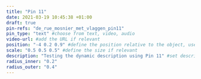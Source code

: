 ```yaml
---
title: "Pin 11"
date: 2021-03-19 10:45:38 +01:00
draft: true
pin-refs: "de_rue_mosnier_met_vlaggen_pin11"
pin_type: "text" #choose from text, video, audio
video-url: #add the URL if relevant
position: "-4 0.2 0.9" #define the position relative to the object, use aframe inspector to set correctly
scale: "0.5 0.5 0.5" #define the size if relevant
description: "Testing the dynamic description using Pin 11" #set description if relevant
radius_inner: "0.2"
radius_outer: "0.4"
---
```

